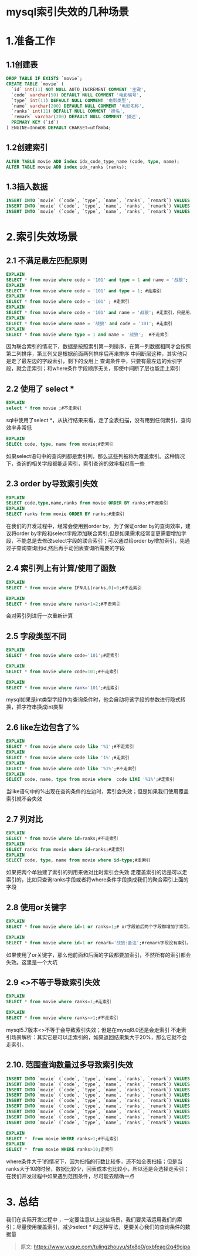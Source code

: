 # mysql索引失效的几种场景


# 1.准备工作

## 1.1创建表
```sql
DROP TABLE IF EXISTS `movie`;
CREATE TABLE `movie` (
  `id` int(11) NOT NULL AUTO_INCREMENT COMMENT '主键',
  `code` varchar(50) DEFAULT NULL COMMENT '电影编号',
  `type` int(11) DEFAULT NULL COMMENT '电影类型',
  `name` varchar(200) DEFAULT NULL COMMENT '电影名称',
  `ranks` int(11) DEFAULT NULL COMMENT '排名',
  `remark` varchar(200) DEFAULT NULL COMMENT '描述',
  PRIMARY KEY (`id`)
) ENGINE=InnoDB DEFAULT CHARSET=utf8mb4;
```

## 1.2创建索引
```sql
ALTER TABLE movie ADD index idx_code_type_name (code, type, name);
ALTER TABLE movie ADD index idx_ranks (ranks);
```

## 1.3插入数据
```sql
INSERT INTO `movie` (`code`, `type`, `name`, `ranks`, `remark`) VALUES ('101', 3, '战狼', 1, '战狼:备注');
INSERT INTO `movie` (`code`, `type`, `name`, `ranks`, `remark`) VALUES ('202', 2, '流浪地球', 3, '流浪地球:备注');
INSERT INTO `movie` (`code`, `type`, `name`, `ranks`, `remark`) VALUES ('303', 1, '独行月球', 5, '独行月球:备注');
```

# 2.索引失效场景

## 2.1 不满足最左匹配原则
```sql
EXPLAIN
SELECT * from movie where code = '101' and type = 1 and name = '战狼';  #走索引
EXPLAIN
SELECT * from movie where code = '101' and type = 1; #走索引
EXPLAIN
SELECT * from movie where code = '101' ; #走索引
EXPLAIN
SELECT * from movie where code = '101' and name = '战狼'; #走索引，只是用上了code字段索引
EXPLAIN
SELECT * from movie where name = '战狼' and code = '101'; #走索引
EXPLAIN
SELECT * from movie where type = 1 and name = '战狼';  #不走索引
```
 因为联合索引的情况下，数据是按照索引第一列排序，在第一列数据相同才会按照第二列排序，第三列又是根据前面两列排序后再来排序
中间断层这种，其实他只是走了最左边的字段索引，剩下的没用上
查询条件中，只要有最左边的索引字段，就会走索引；和where条件字段顺序无关，即使中间断了层也能走上索引

## 2.2 使用了 select *
```sql
EXPLAIN
select * from movie ;#不走索引
```
sql中使用了select *，从执行结果来看，走了全表扫描，没有用到任何索引，查询效率非常低
```sql
EXPLAIN
SELECt code, type, name from movie;#走索引
```
如果select语句中的查询列都是索引列，那么这些列被称为覆盖索引。这种情况下，查询的相关字段都能走索引，索引查询的效率相对高一些

## 2.3 order by导致索引失效
```sql
EXPLAIN
SELECT code,type,name,ranks from movie ORDER BY ranks;#不走索引
EXPLAIN
SELECT ranks from movie ORDER BY ranks;#走索引

```
在我们的开发过程中，经常会使用到order by，为了保证order by的查询效率，建议将order by字段和select字段添加联合索引;但是如果需求经常变更需要增加字段，不能总是去修改select字段的联合索引；可以通过给order by增加索引，先通过子查询查询出id,然后再手动回表查询所需要的字段

## 2.4 索引列上有计算/使用了函数
```sql
EXPLAIN
SELECT * from movie where IFNULL(ranks,0)=0;#不走索引

EXPLAIN
SELECT * from movie where ranks+1=2;#不走索引
```
 会对索引列进行一次重新计算

## 2.5 字段类型不同
```sql
EXPLAIN
SELECT * from movie where code='101';#走索引

EXPLAIN
SELECT * from movie where code=101;#不走索引

EXPLAIN
SELECT * from movie where rank='101';#走索引
```
mysql如果是int类型字段作为查询条件时，他会自动将该字段的参数进行隐式转换，把字符串换成int类型

## 2.6 like左边包含了%
```sql
EXPLAIN
SELECT * from movie where code like '%1';#不走索引
EXPLAIN
SELECT * from movie where code like '1%';#走索引
EXPLAIN
SELECT * from movie where code like '%1%';#不走索引
EXPLAIN
SELECT code, name, type from movie where  code LIKE '%1%';#走索引
```
当like语句中的%出现在查询条件的左边时，索引会失效；但是如果我们使用覆盖索引就不会失效

## 2.7 列对比
```sql
EXPLAIN
SELECT * from movie where id=ranks;#不走索引
EXPLAIN
SELECT ranks from movie where id=ranks;#走索引
EXPLAIN
SELECT code, type, name from movie where id=type;#走索引
```
如果把两个单独建了索引的列用来做对比时索引会失效
走覆盖索引的话是可以走索引的，比如只查询ranks字段或者将where条件字段换成我们的聚合索引上面的字段

## 2.8 使用or关键字
```sql
EXPLAIN
SELECT * from movie where id=1 or ranks=1;# or字段前后两个字段都增加了索引，mysql8会走索引，mysql5.7不会走索引

EXPLAIN
SELECT * from movie where id=1 or remark='战狼:备注';#remark字段没有索引，增加or后会不走索引

```
如果使用了or关键字，那么他前面和后面的字段都要加索引，不然所有的索引都会失效。这里是一个大坑

## 2.9 <>不等于导致索引失效
```sql
EXPLAIN
SELECT * from movie where ranks=1;#走索引

EXPLAIN
SELECT * from movie where ranks<>1;#不走索引
```
mysql5.7版本<>不等于会导致索引失效；但是在mysql8.0还是会走索引
不走索引场景解析：其实它是可以走索引的，如果返回结果集大于20%，那么它就不会走索引。

## 2.10. 范围查询数量过多导致索引失效

```sql
INSERT INTO `movie` (`code`, `type`, `name`, `ranks`, `remark`) VALUES ('104', 4, '流浪地球1', 2, '流浪地球1:备注');
INSERT INTO `movie` (`code`, `type`, `name`, `ranks`, `remark`) VALUES ('105', 5, '独行月球2', 4, '独行月球2:备注');
INSERT INTO `movie` (`code`, `type`, `name`, `ranks`, `remark`) VALUES ('106', 6, '战狼3', 6, '战狼3:备注');
INSERT INTO `movie` (`code`, `type`, `name`, `ranks`, `remark`) VALUES ('107', 7, '流浪地球4', 7, '流浪地球4:备注');
INSERT INTO `movie` (`code`, `type`, `name`, `ranks`, `remark`) VALUES ('108', 8, '独行月球5', 8, '独行月球5:备注');
INSERT INTO `movie` (`code`, `type`, `name`, `ranks`, `remark`) VALUES ('109', 9, '战狼6', 9, '战狼6:备注');
INSERT INTO `movie` (`code`, `type`, `name`, `ranks`, `remark`) VALUES ('110', 10, '流浪地球7', 10, '流浪地球7:备注');
INSERT INTO `movie` (`code`, `type`, `name`, `ranks`, `remark`) VALUES ('111', 11, '独行月球8', 11, '独行月球8:备注');
INSERT INTO `movie` (`code`, `type`, `name`, `ranks`, `remark`) VALUES ('112', 12, '战狼9', 12, '战狼9:备注');
```
```sql
EXPLAIN
SELECT *  from movie WHERE ranks>1;#不走索引
EXPLAIN
SELECT *  from movie WHERE ranks>10;走索引
```
where条件大于1的情况下，因为扫描的行数比较多，还不如全表扫描；但是当ranks大于10的时候，数据比较少，回表成本也比较小，所以还是会选择走索引；
在我们开发过程中如果遇到范围条件，尽可能去精确一点


# 3. 总结
我们在实际开发过程中 ，一定要注意以上这些场景，我们要灵活运用我们的索引；尽量使用覆盖索引，减少select * 的这种写法，更要关心我们的查询条件的数据量




> 原文: <https://www.yuque.com/tulingzhouyu/sfx8p0/gxbfeagi2g49gipa>